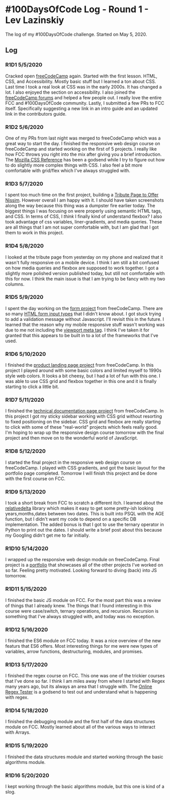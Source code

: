 # #100DaysOfCode Log - Round 1 - Lev Lazinskiy

The log of my #100DaysOfCode challenge. Started on May 5, 2020.

## Log

### R1D1 5/5/2020
Cracked open [freeCodeCamp](https://www.freecodecamp.org/) again. Started with the first lesson. HTML, CSS, and Accessibility. Mostly basic stuff but I learned a ton about CSS. Last time I took a real look at CSS was in the early 2000s. It has changed a lot. I also enjoyed the section on accessibility. I also joined the [freeCodeCamp forums](https://www.freecodecamp.org/forum/) and helped a few people out. I really love the entire FCC and #100DaysOfCode community. Lastly, I submitted a few PRs to FCC itself. Specifically suggesting a new link in an intro guide and an updated link in the contributors guide.

### R1D2 5/6/2020
One of my PRs from last night was merged to freeCodeCamp which was a great way to start the day. I finished the responsive web design course on freeCodeCamp and started working on the first of 5 projects. I really like how FCC throws you right into the mix after giving you a brief introduction. The [Mozilla CSS Reference](https://developer.mozilla.org/en-US/docs/Web/CSS/Reference#Keyword_index) has been a godsend while I try to figure out how to do slightly more complex things with CSS. I also feel a bit more comfortable with grid/flex which I've always struggled with. 

### R1D3 5/7/2020
I spent too much time on the first project, building a [Tribute Page to Offer Nissim](https://levlaz.org/portfolio/tribute/). However overall I am happy with it. I should have taken screenshots along the way because this thing was a dumpster fire earlier today. The biggest things I was focusing on were properly using semantic HTML tags, and CSS. In terms of CSS, I *think* I finally kind of understand flexbox? I also took advantage of css variables, liner-gradients, and media queries. These are all things that I am not super comfortable with, but I am glad that I got them to work in this project. 

### R1D4 5/8/2020
I looked at the tribute page from yesterday on my phone and realized that it wasn't fully responsive on a mobile device. I think I am still a bit confused on how media queries and flexbox are supposed to work together. I got a slightly more polished version published today, but still not comfortable with this for now. I think the main issue is that I am trying to be fancy with my two columns. 

### R1D5 5/9/2020
I spent the day working on the [form project](https://levlaz.org/portfolio/form/) from freeCodeCamp. There are so many [HTML form input types](https://developer.mozilla.org/en-US/docs/Web/HTML/Element/input) that I didn't know about. I got stuck trying to add a validation message without Javascript. I'll revisit this in the future. I learned that the reason why my mobile responsive stuff wasn't working was due to me not including the [viewport meta tag](https://developer.mozilla.org/en-US/docs/Mozilla/Mobile/Viewport_meta_tag). I think I've taken it for granted that this appears to be built in to a lot of the frameworks that I've used. 

### R1D6 5/10/2020
I finished the [product landing page project](https://levlaz.org/portfolio/landing_page/) from freeCodeCamp. In this project I played around with some basic colors and limited myself to 1990s style web colors. It looks a bit cheesy, but I had a lot of fun with this one. I was able to use CSS grid and flexbox together in this one and it is finally starting to click a little bit.

### R1D7 5/11/2020
I finished the [technical documentation page project](https://levlaz.org/portfolio/docs/) from freeCodeCamp. In this project I got my sticky sidebar working with CSS grid without resorting to fixed positioning on the sidebar. CSS grid and flexbox are really starting to click with some of these "real-world" projects which feels really good. I'm hoping to wrap up the responsive design course tomorrow with the final project and then move on to the wonderful world of JavaScript.

### R1D8 5/12/2020
I started the final project in the responsive web design course on freeCodeCamp. I played with CSS gradients, and got the basic layout for the portfolio page completed. Tomorrow I will finish this project and be done with the first course on FCC. 

### R1D9 5/13/2020
I took a short break from FCC to scratch a different itch. I learned about the [relativedelta](https://dateutil.readthedocs.io/en/stable/relativedelta.html) library which makes it easy to get some pretty-ish looking years,months,dates between two dates. This is built into PSQL with the AGE function, but I didn't want my code to depend on a specific DB implementation. The added bonus is that I got to use the ternary operator in Python to print out the dates. I should write a brief post about this because my Googling didn't get me to far initially. 

### R1D10 5/14/2020
I wrapped up the responsive web design module on freeCodeCamp. Final project is a [portfolio](https://levlaz.org/portfolio/) that showcases all of the other projects I've worked on so far. Feeling pretty motivated. Looking forward to diving (back) into JS tomorrow. 

### R1D11 5/15/2020
I finished the basic JS module on FCC. For the most part this was a review of things that I already knew. The things that I found interesting in this course were case/switch, ternary operations, and recursion. Recursion is something that I've always struggled with, and today was no exception. 

### R1D12 5/16/2020
I finished the ES6 module on FCC today. It was a nice overview of the new featurs that ES6 offers. Most interesting things for me were new types of variables, arrow functions, destructuring, modules, and promises. 

### R1D13 5/17/2020 
I finished the regex course on FCC. This one was one of the trickier courses that I've done so far. I think I am miles away from where I started with Regex many years ago, but its always an area that I struggle with. The [Online Regex Tester](https://regex101.com/) is a godsend to test out and understand what is happening with regex. 

### R1D14 5/18/2020
I finished the debugging module and the first half of the data structures module on FCC. Mostly learned about all of the various ways to interact with Arrays. 

### R1D15 5/19/2020
I finished the data structures module and started working through the basic algorithms module.  

### R1D16 5/20/2020
I kept working through the basic algorithms module, but this one is kind of a slog.

